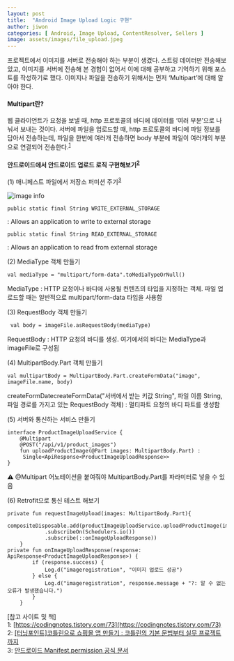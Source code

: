 ```yaml
---
layout: post
title:  "Android Image Upload Logic 구현"
author: jiwon
categories: [ Android, Image Upload, ContentResolver, Sellers ]
image: assets/images/file_upload.jpeg
---
```


프로젝트에서 이미지를 서버로 전송해야 하는 부분이 생겼다. 스트링 데이터만 전송해보았고, 이미지를 서버에 전송해 본 경험이 없어서 이에 대해 공부하고 기억하기 위해 포스트를 작성하기로 했다. 이미지나 파일을 전송하기 위해서는 먼저 ‘Multipart’에 대해 알아야 한다.  

#### Multipart란?

웹 클라이언트가 요청을 보낼 때, http 프로토콜의 바디에 데이터를 ‘여러 부분’으로 나눠서 보내는 것이다. 서버에 파일을 업로드할 때, http 프로토콜의 바디에 파일 정보를 담아서 전송하는데, 파일을 한번에 여러개 전송하면 body 부분에 파일이 여러개의 부분으로 연결되어 전송한다.<sup>[1](#footnote_1)</sup>

#### 안드로이드에서 안드로이드 업로드 로직 구현해보기<sup>[2](#footnote_2)</sup>

(1) 매니페스트 파일에서 저장소 퍼미션 주기<sup>[3](#footnote_3)</sup> 

![image info](./file_permission.png)

```
public static final String WRITE_EXTERNAL_STORAGE
```
: Allows an application to write to external storage

```
public static final String READ_EXTERNAL_STORAGE
```
: Allows an application to read from external storage 
 
 
(2) MediaType 객체 만들기
```
val mediaType = "multipart/form-data".toMediaTypeOrNull()
```
MediaType : HTTP 요청이나 바디에 사용될 컨텐츠의 타입을 지정하는 객체. 파일 업로드할 때는 일반적으로 multipart/form-data 타입을 사용함

(3) RequestBody 객체 만들기 
```
 val body = imageFile.asRequestBody(mediaType)
```
RequestBody : HTTP 요청의 바디를 생성. 여기에서의 바디는 MediaType과 imageFile로 구성됨 

(4) MultipartBody.Part 객체 만들기
```
val multipartBody = MultipartBody.Part.createFormData("image", imageFile.name, body)
```
createFormDatecreateFormData("서버에서 받는 키값 String", 파일 이름 String, 파일 경로를 가지고 있는 RequestBody 객체) : 멀티파트 요청의 바디 파트를 생성함

(5) 서버와 통신하는 서비스 만들기
```
interface ProductImageUploadService {  
    @Multipart
    @POST("/api/v1/product_images")
    fun uploadProductImage(@Part images: MultipartBody.Part) : 
     Single<ApiResponse<ProductImageUploadResponse>>  
}
```
⚠️ @Multipart 어노테이션을 붙여줘야 MultipartBody.Part를 파라미터로 넣을 수 있음

(6) Retrofit으로 통신 테스트 해보기 

```
private fun requestImageUpload(images: MultipartBody.Part){
        compositeDisposable.add(productImageUploadService.uploadProductImage(images)      
            .subscribeOn(Schedulers.io())
            .subscribe(::onImageUploadResponse))
    }
private fun onImageUploadResponse(response: ApiResponse<ProductImageUploadResponse>) {
        if (response.success) {
            Log.d("imageregistration", "이미지 업로드 성공")
        } else {
            Log.d("imageregistration", response.message + "?: 알 수 없는 오류가 발생했습니다.")         
        }
    }
```

[참고 사이트 및 책]  
<a name="footnote_1">1</a>: [https://codingnotes.tistory.com/73](https://codingnotes.tistory.com/73)  
<a name="footnote_2">2</a>: [[터닝포인트]코틀린으로 쇼핑몰 앱 만들기 : 코틀린의 기본 문법부터 실무 프로젝트까지](https://www.coupang.com/vp/products/1448669625?itemId=2495343201&vendorItemId=70488512934&src=1042503&spec=10304982&addtag=400&ctag=1448669625&lptag=10304982I2495343201&itime=20211102124551&pageType=PRODUCT&pageValue=1448669625&wPcid=16352463134882023358112&wRef=&wTime=20211102124551&redirect=landing&gclid=CjwKCAjwoP6LBhBlEiwAvCcthCknVcLW4ouH-pP0tEcXL2JXcBipFweNbQoUKVCP2-DU6bbKiJJKEhoCZnAQAvD_BwE&campaignid=&adgroupid=&isAddedCart=)  
<a name="footnote_3">3</a>: [안드로이드 Manifest.permission 공식 문서](https://developer.android.com/reference/android/Manifest.permission)




